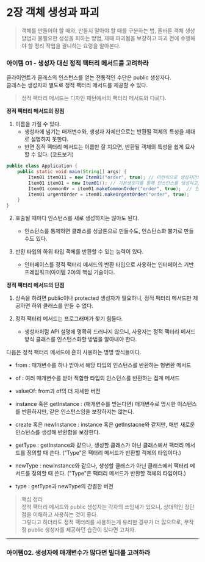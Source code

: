 # 2장 객체 생성과 파괴 

> 객체를 만들어야 할 때와, 만들지 말아야 할 때를 구분하는 법, 올바른 객체 생성 방법과 불필요한 생성을 피하는 방법,
> 제때 파괴됨을 보장하고 파괴 전에 수행해야 할 정리 작업을 괄니하는 요령을 알아본다.

### 아이템 01 - 생성자 대신 정적 팩터리 메서드를 고려하라 
클라이언트가 클래스의 인스턴스를 얻는 전통적인 수단은 public 생성자다.  
클래스는 생성자와 별도로 정적 팩터리 메서드를 제공할 수 있다.  
> 정적 팩터리 메서드는 디자인 패턴에서의 팩터리 메서드와 다르다.  
  
**정적 팩터리 메서드의 장점**  
1. 이름을 가질 수 있다. 
   - 생성자에 넘기는 매개변수와, 생성자 자체만으로는 반환될 객체의 특성을 제대로 설명하지 못한다. 
   - 반면 정적 팩터리 메서드는 이름만 잘 지으면, 반환될 객체의 특성을 쉽게 묘사할 수 있다. (코드보기)
```java
public class Application {
    public static void main(String[] args) {
        Item01 item011 = new Item01("order", true); // 이런식으로 생성자만으로는 반환될 객체의 특성을 잘 설명하지 못한다. 
        Item01 item01 = new Item01(); // 기본생성자를 통해 인스턴스를 생성하고, 
        Item01 commonOr = item01.makeCommonOrder("order", true);  // 인스턴스.정적팩터리메서드 를 통해 객체의 특성을 잘 설명하는 객체를 반환한다. 
        Item01 urgentOrder = item01.makeUrgentOrder("order", true);
    }
}
```
2. 호출될 때마다 인스턴스를 새로 생성하지는 않아도 된다. 
   - 인스턴스를 통제하면 클래스를 싱글톤으로 만들수도, 인스턴스화 불가로 만들수도 있다. 

3. 반환 타입의 하위 타입 객체를 반환할 수 있는 능력이 있다. 
   - 인터페이스를 정적 팩터리 메서드의 반환 타입으로 사용하는 인터페이스 기반 프레임워크(아이템 20)의 핵심 기술이다.  
  
  
**정적 팩터리 메서드의 단점**  
1. 상속을 하려면 public이나 protected 생성자가 필요하니, 정적 팩터리 메서드만 제공하면 하위 클래스를 만들 수 없다.  
  
2. 정적 팩터리 메서드는 프로그래머가 찾기 힘들다.  
   - 생성자처럼 API 설명에 명확히 드러나지 않으니, 사용자는 정적 팩터리 메서드 방식 클래스를 인스턴스화할 방법을 알아내야 한다.  
  
다음은 정적 팩터리 메서드에 흔히 사용하는 명명 방식들이다. 
- from : 매개변수를 하나 받아서 해당 타입의 인스턴스를 반환하는 형변환 메서드  
  
- of : 여러 매개변수를 받아 적합한 타입의 인스턴스를 반환하는 집계 메서드  
  
- valueOf: from과 of의 더 자세한 버전  
  
- instance 혹은 getInstance : (매개변수를 받는다면) 매개변수로 명시한 이스턴스를 반환하지만, 같은 인스턴스임을 보장하지는 않는다.  
  
- create 혹은 newInstance : instance 혹은 getInstacne와 같지만, 매번 새로운 인스턴스를 생성해 반환함을 보장한다.  
  
- getType : getInstance와 같으나, 생성할 클래스가 아닌 클래스에서 팩터리 메서드를 정의할 때 쓴다. ("Type"은 팩터리 메서드가 반환할 객체의 타입이다.)  
  
- newType : newInstance와 같으나, 생성할 클래스가 아닌 클래스에서 팩터리 메서드를 정의할 때 쓴다. ("Type"은 팩터리 메서드가 반환할 객체의 타입이다.)   
  
- type : getType과 newType의 간결한 버전  
  
> 핵심 정리  
> 정적 팩터리 메서드와 public 생성자는 각자의 쓰임새가 있으니, 상대적인 장단점을 이해하고 사용하는 것이 좋다.  
> 그렇다고 하더라도 정적 팩터리를 사용하는게 유리한 경우가 더 많으므로, 무작정 public 생성자를 제공하던 습관이 있다면 고치자.  
  
---  
### 아이템02. 생성자에 매개변수가 많다면 빌더를 고려하라 